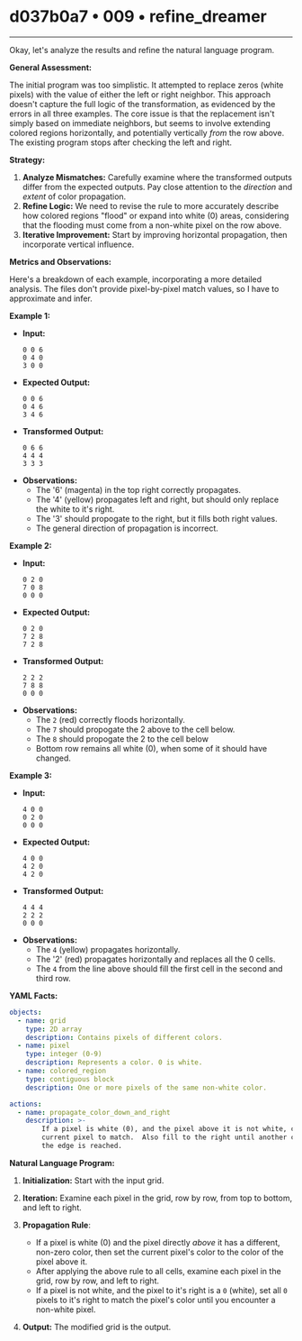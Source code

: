 # d037b0a7 • 009 • refine_dreamer

---
Okay, let's analyze the results and refine the natural language program.

**General Assessment:**

The initial program was too simplistic. It attempted to replace zeros (white pixels) with the value of either the left or right neighbor. This approach doesn't capture the full logic of the transformation, as evidenced by the errors in all three examples. The core issue is that the replacement isn't simply based on immediate neighbors, but seems to involve extending colored regions horizontally, and potentially vertically *from* the row above. The existing program stops after checking the left and right.

**Strategy:**

1.  **Analyze Mismatches:** Carefully examine where the transformed outputs differ from the expected outputs. Pay close attention to the *direction* and *extent* of color propagation.
2.  **Refine Logic:** We need to revise the rule to more accurately describe how colored regions "flood" or expand into white (0) areas, considering that the flooding must come from a non-white pixel on the row above.
3.  **Iterative Improvement:** Start by improving horizontal propagation, then incorporate vertical influence.

**Metrics and Observations:**

Here's a breakdown of each example, incorporating a more detailed analysis. The files don't provide pixel-by-pixel match values, so I have to approximate and infer.

**Example 1:**

*   **Input:**
    ```
    0 0 6
    0 4 0
    3 0 0
    ```
*   **Expected Output:**
    ```
    0 0 6
    0 4 6
    3 4 6
    ```
*   **Transformed Output:**
    ```
    0 6 6
    4 4 4
    3 3 3
    ```
*   **Observations:**
    *   The '6' (magenta) in the top right correctly propagates.
    *   The '4' (yellow) propagates left and right, but should only replace the white to it's right.
    *   The '3' should propogate to the right, but it fills both right values.
    *   The general direction of propagation is incorrect.

**Example 2:**

*   **Input:**
    ```
    0 2 0
    7 0 8
    0 0 0
    ```
*   **Expected Output:**
    ```
    0 2 0
    7 2 8
    7 2 8
    ```
*   **Transformed Output:**
    ```
    2 2 2
    7 8 8
    0 0 0
    ```
*   **Observations:**
    * The `2` (red) correctly floods horizontally.
    * The `7` should propogate the 2 above to the cell below.
    * The `8` should propogate the 2 to the cell below
    *   Bottom row remains all white (0), when some of it should have changed.

**Example 3:**

*   **Input:**
    ```
    4 0 0
    0 2 0
    0 0 0
    ```
*   **Expected Output:**
    ```
    4 0 0
    4 2 0
    4 2 0
    ```
*   **Transformed Output:**
    ```
    4 4 4
    2 2 2
    0 0 0
    ```
*   **Observations:**
    *   The `4` (yellow) propagates horizontally.
    *   The '2' (red) propagates horizontally and replaces all the 0 cells.
    *  The `4` from the line above should fill the first cell in the second and
       third row.

**YAML Facts:**

```yaml
objects:
  - name: grid
    type: 2D array
    description: Contains pixels of different colors.
  - name: pixel
    type: integer (0-9)
    description: Represents a color. 0 is white.
  - name: colored_region
    type: contiguous block
    description: One or more pixels of the same non-white color.

actions:
  - name: propagate_color_down_and_right
    description: >-
        If a pixel is white (0), and the pixel above it is not white, change the
        current pixel to match.  Also fill to the right until another color or
        the edge is reached.

```

**Natural Language Program:**

1.  **Initialization:** Start with the input grid.

2.  **Iteration:** Examine each pixel in the grid, row by row, from top to bottom, and left to right.

3. **Propagation Rule**:

    *   If a pixel is white (0) and the pixel directly *above* it has a different, non-zero color, then set the current pixel's color to the color of the pixel above it.
    *   After applying the above rule to all cells, examine each pixel in the grid, row by row, and left to right.
    *   If a pixel is not white, and the pixel to it's right is a `0` (white), set all `0` pixels to it's right to match the pixel's color until you encounter a non-white pixel.

4.  **Output:** The modified grid is the output.

